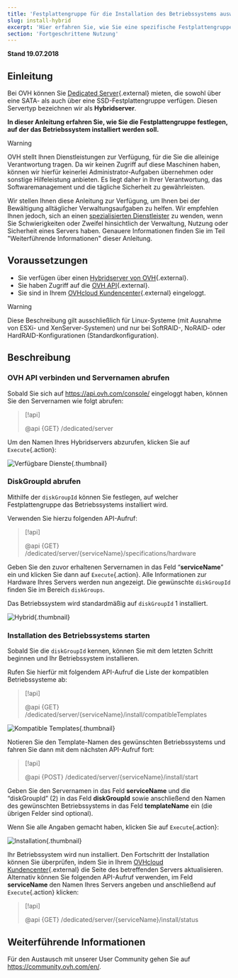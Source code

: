 ```yaml
---
title: 'Festplattengruppe für die Installation des Betriebssystems auswählen'
slug: install-hybrid
excerpt: 'Hier erfahren Sie, wie Sie eine spezifische Festplattengruppe für die Installation Ihres Betriebssystems auswählen.'
section: 'Fortgeschrittene Nutzung'
---
```


**Stand 19.07.2018**

## Einleitung

Bei OVH können Sie [Dedicated Server](https://www.ovh.de/dedicated_server/){.external} mieten, die sowohl über eine SATA- als auch über eine SSD-Festplattengruppe verfügen. Diesen Servertyp bezeichnen wir als **Hybridserver**.

**In dieser Anleitung erfahren Sie, wie Sie die Festplattengruppe festlegen, auf der das Betriebssystem installiert werden soll.**

> [!warning]
> 
> OVH stellt Ihnen Dienstleistungen zur Verfügung, für die Sie die alleinige Verantwortung tragen. Da wir keinen Zugriff auf diese Maschinen haben, können wir hierfür keinerlei Administrator-Aufgaben übernehmen oder sonstige Hilfeleistung anbieten. Es liegt daher in Ihrer Verantwortung, das Softwaremanagement und die tägliche Sicherheit zu gewährleisten.
> 
> Wir stellen Ihnen diese Anleitung zur Verfügung, um Ihnen bei der Bewältigung alltäglicher Verwaltungsaufgaben zu helfen. Wir empfehlen Ihnen jedoch, sich an einen [spezialisierten Dienstleister](https://partner.ovhcloud.com/de/directory/) zu wenden, wenn Sie Schwierigkeiten oder Zweifel hinsichtlich der Verwaltung, Nutzung oder Sicherheit eines Servers haben. Genauere Informationen finden Sie im Teil "Weiterführende Informationen" dieser Anleitung.
>

## Voraussetzungen

* Sie verfügen über einen [Hybridserver von OVH](https://www.ovh.de/dedicated_server/){.external}.
* Sie haben Zugriff auf die [OVH API](https://api.ovh.com/){.external}.
* Sie sind in Ihrem [OVHcloud Kundencenter](https://www.ovh.com/auth/?action=gotomanager&from=https://www.ovh.de/&ovhSubsidiary=de){.external} eingeloggt.

> [!warning]
>
> Diese Beschreibung gilt ausschließlich für Linux-Systeme (mit Ausnahme von ESXi- und XenServer-Systemen) und nur bei SoftRAID-, NoRAID- oder HardRAID-Konfigurationen (Standardkonfiguration).
> 

## Beschreibung

### OVH API verbinden und Servernamen abrufen

Sobald Sie sich auf <https://api.ovh.com/console/> eingeloggt haben, können Sie den Servernamen wie folgt abrufen:

> [!api]
>
> @api {GET} /dedicated/server
> 

Um den Namen Ihres Hybridservers abzurufen, klicken Sie auf `Execute`{.action}:

![Verfügbare Dienste](images/services-01.png){.thumbnail}

### DiskGroupId abrufen

Mithilfe der `diskGroupId` können Sie festlegen, auf welcher Festplattengruppe das Betriebssystems installiert wird. 

Verwenden Sie hierzu folgenden API-Aufruf:

> [!api]
>
> @api {GET} /dedicated/server/{serviceName}/specifications/hardware
> 

Geben Sie den zuvor erhaltenen Servernamen in das Feld “**serviceName**” ein und klicken Sie dann auf `Execute`{.action}. Alle Informationen zur Hardware Ihres Servers werden nun angezeigt. Die gewünschte `diskGroupId` finden Sie im Bereich `diskGroups`.

Das Betriebssystem wird standardmäßig auf `diskGroupId` 1 installiert.

![Hybrid](images/hybrid-01.png){.thumbnail}

### Installation des Betriebssystems starten

Sobald Sie die `diskGroupId` kennen, können Sie mit dem letzten Schritt beginnen und Ihr Betriebssystem installieren.

Rufen Sie hierfür mit folgendem API-Aufruf die Liste der kompatiblen Betriebssysteme ab:

> [!api]
>
> @api {GET} /dedicated/server/{serviceName}/install/compatibleTemplates
> 

![Kompatible Templates](images/templates-01.png){.thumbnail}

Notieren Sie den Template-Namen des gewünschten Betriebssystems und fahren Sie dann mit dem nächsten API-Aufruf fort:

> [!api]
>
> @api {POST} /dedicated/server/{serviceName}/install/start
> 

Geben Sie den Servernamen in das Feld **serviceName** und die “diskGroupId” (2) in das Feld **diskGroupId** sowie anschließend den Namen des gewünschten Betriebssystems in das Feld **templateName** ein (die übrigen Felder sind optional).

Wenn Sie alle Angaben gemacht haben, klicken Sie auf `Execute`{.action}:

![Installation](images/install-01.png){.thumbnail}

Ihr Betriebssystem wird nun installiert. Den Fortschritt der Installation können Sie überprüfen, indem Sie in Ihrem [OVHcloud Kundencenter](https://www.ovh.com/auth/?action=gotomanager&from=https://www.ovh.de/&ovhSubsidiary=de){.external} die Seite des betreffenden Servers aktualisieren. Alternativ können Sie folgenden API-Aufruf verwenden, im Feld **serviceName** den Namen Ihres Servers angeben und anschließend auf `Execute`{.action} klicken:

> [!api]
>
> @api {GET} /dedicated/server/{serviceName}/install/status
> 

## Weiterführende Informationen

Für den Austausch mit unserer User Community gehen Sie auf <https://community.ovh.com/en/>.
